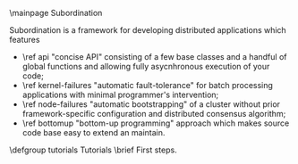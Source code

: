 \mainpage Subordination

Subordination is a framework for developing distributed applications which features
- \ref api "concise API" consisting of a few base classes and a handful of
  global functions and allowing fully asycnhronous execution of your code;
- \ref kernel-failures "automatic fault-tolerance" for batch processing
  applications with minimal programmer's intervention;
- \ref node-failures "automatic bootstrapping" of a cluster without prior
  framework-specific configuration and distributed consensus algorithm;
- \ref bottomup "bottom-up programming" approach which makes source code base
  easy to extend an maintain.

\defgroup tutorials Tutorials
\brief First steps.
